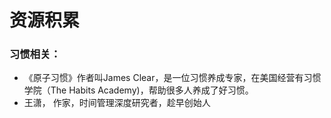 # 资源积累

### 习惯相关：
- 《原子习惯》作者叫James Clear，是一位习惯养成专家，在美国经营有习惯学院（The Habits Academy)，帮助很多人养成了好习惯。
- 王潇， 作家，时间管理深度研究者，趁早创始人
